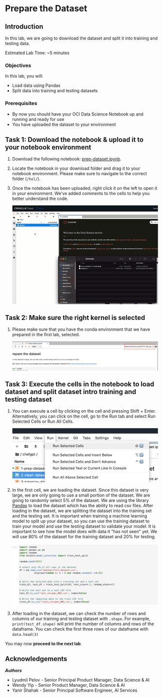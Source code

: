 # Prepare the Dataset

## Introduction

In this lab, we are going to download the dataset and split it into training and testing data.

Estimated Lab Time: ~5 minutes

### Objectives

In this lab, you will:

* Load data using Pandas
* Split data into training and testing datasets

### Prerequisites

* By now you should have your OCI Data Science Notebook up and running and ready for use
* You have uploaded the dataset to your environment

## Task 1: Download the notebook & upload it to your notebook environment

1. Download the following notebook: [prep-dataset.ipynb](files/prep-dataset.ipynb).
1. Locate the notebook in your download folder and drag it to your notebook environment. Please make sure to navigate to the correct folder (`/hol/`).
1. Once the notebook has been uploaded, right click it on the left to open it in your environment. We've added comments to the cells to help you better understand the code.

   ![Drag and drop notebook](../8-try-untuned/images/drag-drop-notebook.gif)

## Task 2: Make sure the right kernel is selected

1. Please make sure that you have the conda environment that we have prepared in the first lab, selected.

   ![Select Kernel](images/select-kernel.png)

## Task 3: Execute the cells in the notebook to load dataset and split dataset intro training and testing dataset

1. You can execute a cell by clicking on the cell and pressing Shift + Enter.  Alternatively, you can click on the cell, go to the Run tab and select Run Selected Cells or Run All Cells.

   ![Run Cell](images/run-cell.png)

2. In the first cell, we are loading the dataset.  Since this dataset is very large, we are only going to use a small portion of the dataset.  We are going to randomly select 5% of the dataset.   We are using the library [Pandas](https://pandas.pydata.org/) to load the dataset which has the ability to read csv files.  After loading in the dataset, we are splitting the dataset into the training set and the testing set.  It is important when training a machine learning model to split up your dataset, so you can use the training dataset to train your model and use the testing dataset to validate your model.  It is important to see how the model does with data it "has not seen" yet. We will use 80% of the dataset for the training dataset and 20% for testing.

   ![Split Dataset](images/split-dataset.png)

3. After loading in the dataset, we can check the number of rows and columns of our training and testing dataset with `.shape`.  For example, `print(test_df.shape)` will print the number of columns and rows of the dataframe.  You can check the first three rows of our dataframe with `data.head(3)`

You may now **proceed to the next lab**.

## **Acknowledgements**

***Authors***

* Lyudmil Pelov - Senior Principal Product Manager, Data Science & AI
* Wendy Yip - Senior Product Manager, Data Science & AI
* Yanir Shahak - Senior Principal Software Engineer, AI Services
